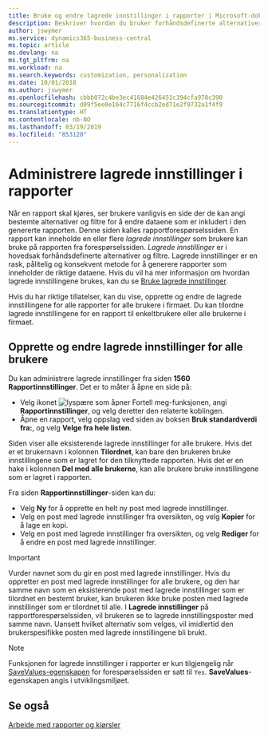 ```yaml
---
title: Bruke og endre lagrede innstillinger i rapporter | Microsoft-dokumentasjon
description: Beskriver hvordan du bruker forhåndsdefinerte alternativer og filtre til å tilpasse rapporter og generere riktige data.
author: jswymer
ms.service: dynamics365-business-central
ms.topic: article
ms.devlang: na
ms.tgt_pltfrm: na
ms.workload: na
ms.search.keywords: customization, personalization
ms.date: 10/01/2018
ms.author: jswymer
ms.openlocfilehash: cbbb072c4be3ec41684e426451c394cfa978c390
ms.sourcegitcommit: d09f5ee0e164c7716f4ccb2ed71e2f9732a1f4f9
ms.translationtype: HT
ms.contentlocale: nb-NO
ms.lasthandoff: 03/19/2019
ms.locfileid: "853120"
---
```

# <a name="managing-saved-settings-on-reports"></a>Administrere lagrede innstillinger i rapporter
Når en rapport skal kjøres, ser brukere vanligvis en side der de kan angi bestemte alternativer og filtre for å endre dataene som er inkludert i den genererte rapporten. Denne siden kalles rapportforespørselssiden. En rapport kan inneholde en eller flere *lagrede innstillinger* som brukere kan bruke på rapporten fra forespørselssiden. *Lagrede innstillinger* er i hovedsak forhåndsdefinerte alternativer og filtre. Lagrede innstillinger er en rask, pålitelig og konsekvent metode for å generere rapporter som inneholder de riktige dataene. Hvis du vil ha mer informasjon om hvordan lagrede innstillingene brukes, kan du se [Bruke lagrede innstillinger](ui-work-report.md#SavedSettings).

Hvis du har riktige tillatelser, kan du vise, opprette og endre de lagrede innstillingene for alle rapporter for alle brukere i firmaet. Du kan tilordne lagrede innstillingene for en rapport til enkeltbrukere eller alle brukerne i firmaet.

<!--
## Apply saved settings to a report
1. Open the report.

   The report request page appears.    
2. In the **Saved Settings** section of the page, set the **Name** field  to the saved settings that you want to use.

   The **Saved Settings** section only appears if the report has been run before or if there are existing saved settings entries. The saved settings entry called **Last used options and filters** is always available. These settings are the option and filter values that were used the last time you ran the report.

-->

## <a name="create-and-modify-saved-settings-for-all-users"></a>Opprette og endre lagrede innstillinger for alle brukere
Du kan administrere lagrede innstillinger fra siden **1560 Rapportinnstillinger**. Det er to måter å åpne en side på:
-   Velg ikonet ![lyspære som åpner Fortell meg-funksjonen](media/ui-search/search_small.png "Fortell hva du vil gjøre"), angi **Rapportinnstillinger**, og velg deretter den relaterte koblingen.
-   Åpne en rapport, velg oppslag ved siden av boksen **Bruk standardverdi fra:**, og velg **Velge fra hele listen**.

Siden viser alle eksisterende lagrede innstillinger for alle brukere. Hvis det er et brukernavn i kolonnen **Tilordnet**, kan bare den brukeren bruke innstillingene som er lagret for den tilknyttede rapporten. Hvis det er en hake i kolonnen **Del med alle brukerne**, kan alle brukere bruke innstillingene som er lagret i rapporten.

Fra siden **Rapportinnstillinger**-siden kan du:
-   Velg **Ny** for å opprette en helt ny post med lagrede innstillinger.
-   Velg en post med lagrede innstillinger fra oversikten, og velg **Kopier** for å lage en kopi.
-   Velg en post med lagrede innstillinger fra oversikten, og velg **Rediger** for å endre en post med lagrede innstillinger.


> [!Important]
> Vurder navnet som du gir en post med lagrede innstillinger. Hvis du oppretter en post med lagrede innstillinger for alle brukere, og den har samme navn som en eksisterende post med lagrede innstillinger som er tilordnet en bestemt bruker, kan brukeren ikke bruke posten med lagrede innstillinger som er tilordnet til alle.  I **Lagrede innstillinger** på rapportforespørselssiden, vil brukeren se to lagrede innstillingsposter med samme navn. Uansett hvilket alternativ som velges, vil imidlertid den brukerspesifikke posten med lagrede innstillingene bli brukt.

> [!NOTE]
> Funksjonen for lagrede innstillinger i rapporter er kun tilgjengelig når [SaveValues-egenskapen](https://docs.microsoft.com/en-us/dynamics-nav/savevalues-property) for forespørselssiden er satt til `Yes`. **SaveValues**-egenskapen angis i utviklingsmiljøet.  

## <a name="see-also"></a>Se også
[Arbeide med rapporter og kjørsler](ui-work-report.md)  
